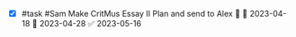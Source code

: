 - [x] #task #Sam Make CritMus Essay II Plan and send to Alex 🔼 🛫 2023-04-18 📅 2023-04-28 ✅ 2023-05-16